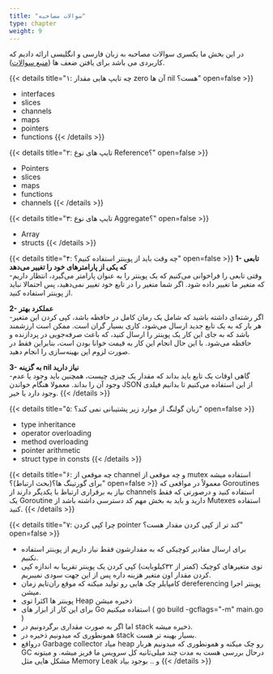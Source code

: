 ```yaml
---
title: "سوالات مصاحبه"
type: chapter
weight: 9
---
```


در این بخش ما یکسری سوالات مصاحبه به زبان فارسی و انگلیسی ارائه دادیم که کاربردی می باشد برای یافتن ضعف ها ([منبع سوالات](https://github.com/mrbardia72/Go-Interview-Questions-And-Answers)).


{{< details title="۱: چه تایپ هایی مقدار zero آن ها nil هست؟" open=false >}}
- interfaces
- slices
- channels
- maps
- pointers
- functions
{{< /details >}}

{{< details title="۲: تایپ های نوع Reference؟" open=false >}}
- Pointers
- slices
- maps
- functions
- channels
{{< /details >}}

{{< details title="۳: تایپ های نوع Aggregate؟" open=false >}}
- Array
- structs
{{< /details >}}

{{< details title="۴: چه وقت باید از پوینتر استفاده کنیم؟" open=false >}}
**1- تابعی که یکی از پارامترهای خود را تغییر می‌دهد**  
-وقتی تابعی را فراخوانی می‌کنیم که یک پوینتر را به عنوان پارامتر می‌گیرد، انتظار داریم که متغیر ما تغییر داده شود. اگر شما متغیر را در تابع خود تغییر نمی‌دهید، پس احتمالا نباید از پوینتر استفاده کنید.

**2- عملکرد بهتر**  
-اگر رشته‌ای داشته باشید که شامل یک رمان کامل در حافظه باشد، کپی کردن این متغیر هر بار که به یک تابع جدید ارسال می‌شود، کاری بسیار گران است. ممکن است ارزشمند باشد که به جای این کار یک پوینتر را ارسال کنید، که باعث صرفه‌جویی در پردازنده و حافظه می‌شود. با این حال انجام این کار به قیمت خوانا بودن است، بنابراین فقط در صورت لزوم این بهینه‌سازی را انجام دهید.

**3- به گزینه nil نیاز دارید**  
-گاهی اوقات یک تابع باید بداند که مقدار یک چیزی چیست، همچنین باید وجود یا عدم وجود آن را بداند. معمولا هنگام خواندن JSON از این استفاده می‌کنیم تا بدانیم فیلدی وجود دارد یا خیر.
{{< /details >}}

{{< details title="۵: زبان گولنگ از موارد زیر پشتیبانی نمی کند؟" open=false >}}
- type inheritance
- operator overloading
- method overloading
- pointer arithmetic
- struct type in consts
{{< /details >}}

{{< details title="۶: چه موقعی از channel و چه موقعی از mutex استفاده میشه برای گورتینگ ها؟(بحث ارتباط)؟" open=false >}}
معمولاً در مواقعی که Goroutines نیاز به برقراری ارتباط با یکدیگر دارند از channels استفاده کنید و درصورتی که فقط یک Goroutine دارید و باید به بخش مهم کد دسترسی داشته باشد از Mutexes استفاده کنید.
{{< /details >}}

{{< details title="۷: چرا کپی کردن pointer کند تر از کپی کردن مقدار هست؟" open=false >}}
- برای ارسال مقادیر کوچیکی که به مقدارشون فقط نیاز داریم از پوینتر استفاده نکنیم.  
- توی متغیرهای کوچیک (کمتر از ۳۲کیلوبایت) کپی کردن یک پوینتر تقریبا به اندازه کپی کردن مقدار اون متغیر هزینه داره پس از این جهت سودی نمیبریم.  
- کامپایلر چک هایی رو تولید میکنه که موقع ران‌تایم زمان dereferencing پوینتر اجرا میشن.  
- پوینتر ها اکثرا توی Heap ذخیره میشن  
- برای این کار از ابزار های Go استفاده میکنیم ( go build -gcflags="-m" main.go )  
- اما اگر به صورت مقداری برگردونیم در stack ذخیره میشه.  
- همونطوری که میدونیم ذخیره در stack بسیار بهینه تر هست.  
- درواقع Garbage collector میاد heap رو چک میکنه و همونطوری که میدونیم هربار GC درحال بررسی هست به مدت چند میلی‌ثانیه کل سرویس ما فریز میشه. و میتونه مشکل هایی مثل Memory Leak و .. بوجود بیاد
{{< /details >}}

  
 
